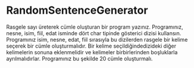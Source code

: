 # RandomSentenceGenerator
Rasgele sayı üreterek cümle oluşturan bir program yazınız. Programınız, nesne, isim, fiil, edat isminde dört char tipinde gösterici dizisi kullansın. Programınız isim, nesne, edat, fiil sırasıyla bu dizilerden rasgele bir kelime seçerek bir cümle oluşturmalıdır. Bir kelime seçildiğindedizideki diğer kelimelerin sonuna eklenmelidir ve kelimeler birbirlerinden boşluklarla ayrılmalıdırlar. Programınız bu şekilde 20 cümle oluşturmalı.
